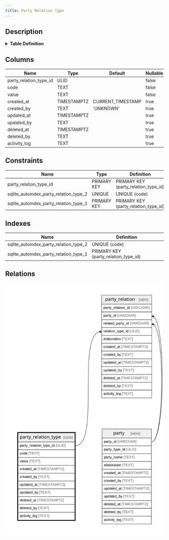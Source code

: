 ```yaml
---
title: Party Relation Type
---
```


## Description

<details>
<summary><strong>Table Definition</strong></summary>

```sql
CREATE TABLE "party_relation_type" (
    "party_relation_type_id" ULID PRIMARY KEY NOT NULL,
    "code" TEXT /* UNIQUE COLUMN */ NOT NULL,
    "value" TEXT NOT NULL,
    "created_at" TIMESTAMPTZ DEFAULT CURRENT_TIMESTAMP,
    "created_by" TEXT DEFAULT 'UNKNOWN',
    "updated_at" TIMESTAMPTZ,
    "updated_by" TEXT,
    "deleted_at" TIMESTAMPTZ,
    "deleted_by" TEXT,
    "activity_log" TEXT,
    UNIQUE("code")
)
```

</details>

## Columns

| Name                   | Type        | Default           | Nullable | Children                            | Comment                                                 |
| ---------------------- | ----------- | ----------------- | -------- | ----------------------------------- | ------------------------------------------------------- |
| party_relation_type_id | ULID        |                   | false    | [party_relation](/docs/standard-library/rssd-schema/party_relation) | {"isSqlDomainZodDescrMeta":true,"isUlid":true}          |
| code                   | TEXT        |                   | false    |                                     |                                                         |
| value                  | TEXT        |                   | false    |                                     |                                                         |
| created_at             | TIMESTAMPTZ | CURRENT_TIMESTAMP | true     |                                     |                                                         |
| created_by             | TEXT        | 'UNKNOWN'         | true     |                                     |                                                         |
| updated_at             | TIMESTAMPTZ |                   | true     |                                     |                                                         |
| updated_by             | TEXT        |                   | true     |                                     |                                                         |
| deleted_at             | TIMESTAMPTZ |                   | true     |                                     |                                                         |
| deleted_by             | TEXT        |                   | true     |                                     |                                                         |
| activity_log           | TEXT        |                   | true     |                                     | {"isSqlDomainZodDescrMeta":true,"isJsonSqlDomain":true} |

## Constraints

| Name                                   | Type        | Definition                           |
| -------------------------------------- | ----------- | ------------------------------------ |
| party_relation_type_id                 | PRIMARY KEY | PRIMARY KEY (party_relation_type_id) |
| sqlite_autoindex_party_relation_type_2 | UNIQUE      | UNIQUE (code)                        |
| sqlite_autoindex_party_relation_type_1 | PRIMARY KEY | PRIMARY KEY (party_relation_type_id) |

## Indexes

| Name                                   | Definition                           |
| -------------------------------------- | ------------------------------------ |
| sqlite_autoindex_party_relation_type_2 | UNIQUE (code)                        |
| sqlite_autoindex_party_relation_type_1 | PRIMARY KEY (party_relation_type_id) |

## Relations

![er](../../../../../assets/images/content/docs/standard-library/rssd-schema/party_relation_type.svg)
